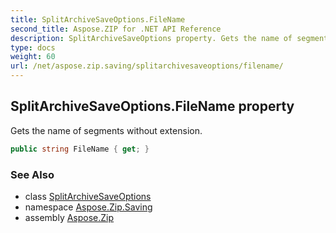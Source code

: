 ```yaml
---
title: SplitArchiveSaveOptions.FileName
second_title: Aspose.ZIP for .NET API Reference
description: SplitArchiveSaveOptions property. Gets the name of segments without extension
type: docs
weight: 60
url: /net/aspose.zip.saving/splitarchivesaveoptions/filename/
---
```

## SplitArchiveSaveOptions.FileName property

Gets the name of segments without extension.

```csharp
public string FileName { get; }
```

### See Also

* class [SplitArchiveSaveOptions](../)
* namespace [Aspose.Zip.Saving](../../splitarchivesaveoptions/)
* assembly [Aspose.Zip](../../../)


